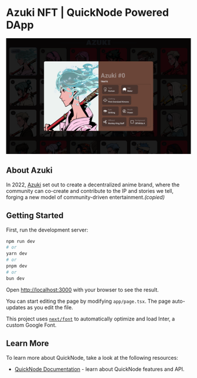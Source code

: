 # Azuki NFT | QuickNode Powered DApp

<div align="center">
    <img src="./screenshots/one.png" />
</div>

## About Azuki

In 2022, [Azuki](https://www.azuki.com/) set out to create a decentralized anime brand, where the community can co-create and contribute to the IP and stories we tell, forging a new model of community-driven entertainment._(copied)_

## Getting Started

First, run the development server:

```bash
npm run dev
# or
yarn dev
# or
pnpm dev
# or
bun dev
```

Open [http://localhost:3000](http://localhost:3000) with your browser to see the result.

You can start editing the page by modifying `app/page.tsx`. The page auto-updates as you edit the file.

This project uses [`next/font`](https://nextjs.org/docs/basic-features/font-optimization) to automatically optimize and load Inter, a custom Google Font.

## Learn More

To learn more about QuickNode, take a look at the following resources:

- [QuickNode Documentation](https://www.quicknode.com/docs/welcome) - learn about QuickNode features and API.
